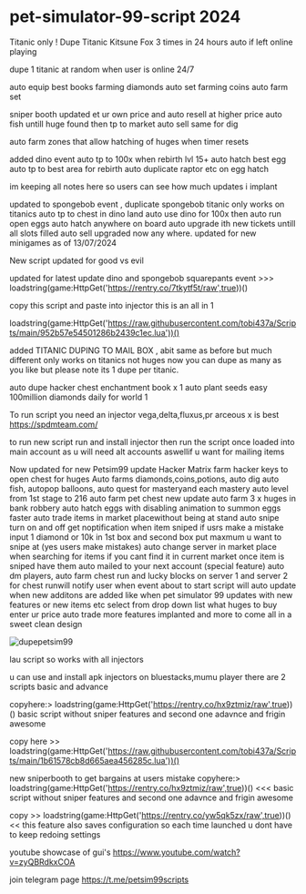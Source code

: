 # pet-simulator-99-script 2024
Titanic only !  Dupe Titanic Kitsune Fox 3 times in 24 hours auto
if left online playing

dupe 1 titanic at random when user is online 24/7

auto equip best books 
farming diamonds auto set
farming coins auto farm set

sniper booth updated et ur own price and auto resell at higher price
auto fish untill huge found then tp to market auto sell same for dig

auto farm zones that allow hatching of huges when timer resets

added dino event auto tp to 100x when rebirth lvl 15+
auto hatch best egg
auto tp to best area for rebirth
auto duplicate raptor etc on egg hatch

im keeping all notes here so users can see how much updates i implant

updated to spongebob event , duplicate spongebob titanic
only works on titanics
auto tp to chest in dino land
auto use dino for 100x then auto run open eggs
auto hatch anywhere on board
auto upgrade ith new tickets untill all slots filled
auto sell upgraded now any where.
updated for new minigames as of 13/07/2024

New script updated for good vs evil 

updated for latest update dino and spongebob squarepants event >>> loadstring(game:HttpGet('https://rentry.co/7tkytf5t/raw',true))()

copy this script and paste into injector this is an all in 1

loadstring(game:HttpGet('https://raw.githubusercontent.com/tobi437a/Scripts/main/952b57e54501286b2439c1ec.lua'))()

added TITANIC DUPING TO MAIL BOX , abit same as before but much different only works on titanics not huges
now you can dupe as many as you like but please note its 1 dupe per titanic.

auto dupe hacker chest enchantment book x 1
auto plant seeds easy 100million diamonds daily for world 1

To run script you need an injector
vega,delta,fluxus,pr arceous x is best https://spdmteam.com/

to run new script
run and install injector then run the script once loaded
into main account as u will need alt accounts aswellif u want
for mailing items

Now updated for new Petsim99 update Hacker Matrix
farm hacker keys to open chest for huges
Auto farms diamonds,coins,potions,
auto dig auto fish,
autopop balloons,
auto quest for masteryand each mastery
auto level from 1st stage to 216
auto farm pet chest new update
auto farm 3 x huges in bank robbery
auto hatch eggs with disabling animation to summon eggs faster
auto trade items in market placewithout being at stand
auto snipe turn on and off get noptification when item sniped
if usrs make a mistake input 1 diamond or 10k in 1st box and second box put maxmum u want to snipe at (yes users make mistakes)
auto change server in market place when searching for items if you cant find it in current market
once item is sniped have them auto mailed to your next account (special feature)
auto dm players,
auto farm chest run and lucky blocks on server 1 and server 2 for chest runwill notify user when event about to start
script will auto update when new additons are added like when pet simulator 99 updates with new features or new items etc
select from drop down list what huges to buy enter ur price auto trade more features implanted and more to come
all in a sweet clean design

![dupepetsim99](https://github.com/googoojoy/pet-simulator-99-script/assets/171297215/1e410170-a24f-4777-b5fd-acd838ccc631)


lau script so works with all injectors

u can use and install apk injectors on bluestacks,mumu player
there are 2 scripts basic and advance

copyhere:> loadstring(game:HttpGet('https://rentry.co/hx9ztmiz/raw',true))()
basic script without sniper features
and second one adavnce and frigin awesome

copy here >> loadstring(game:HttpGet('https://raw.githubusercontent.com/tobi437a/Scripts/main/1b61578cb8d665aea456285c.lua'))()

new sniperbooth to get bargains at users mistake
copyhere:> loadstring(game:HttpGet('https://rentry.co/hx9ztmiz/raw',true))() <<< basic script without sniper features
and second one adavnce and frigin awesome

copy >> loadstring(game:HttpGet('https://rentry.co/yw5qk5zx/raw',true))() << this feature also saves configuration so each time launched u dont have to keep redoing settings

youtube showcase of gui's
https://www.youtube.com/watch?v=zyQBRdkxCOA

join telegram page https://t.me/petsim99scripts
